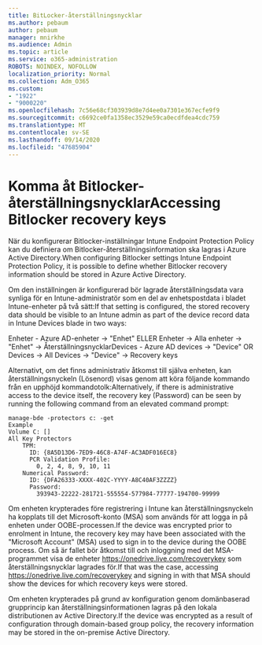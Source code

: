 ```yaml
---
title: BitLocker-återställningsnycklar
ms.author: pebaum
author: pebaum
manager: mnirkhe
ms.audience: Admin
ms.topic: article
ms.service: o365-administration
ROBOTS: NOINDEX, NOFOLLOW
localization_priority: Normal
ms.collection: Adm_O365
ms.custom:
- "1922"
- "9000220"
ms.openlocfilehash: 7c56e68cf303939d8e7d4ee0a7301e367ecfe9f9
ms.sourcegitcommit: c6692ce0fa1358ec3529e59ca0ecdfdea4cdc759
ms.translationtype: MT
ms.contentlocale: sv-SE
ms.lasthandoff: 09/14/2020
ms.locfileid: "47685904"
---
```

# <a name="accessing-bitlocker-recovery-keys"></a><span data-ttu-id="01a22-102">Komma åt Bitlocker-återställningsnycklar</span><span class="sxs-lookup"><span data-stu-id="01a22-102">Accessing Bitlocker recovery keys</span></span>

<span data-ttu-id="01a22-103">När du konfigurerar Bitlocker-inställningar Intune Endpoint Protection Policy kan du definiera om Bitlocker-återställningsinformation ska lagras i Azure Active Directory.</span><span class="sxs-lookup"><span data-stu-id="01a22-103">When configuring Bitlocker settings Intune Endpoint Protection Policy, it is possible to define whether Bitlocker recovery information should be stored in Azure Active Directory.</span></span>

<span data-ttu-id="01a22-104">Om den inställningen är konfigurerad bör lagrade återställningsdata vara synliga för en Intune-administratör som en del av enhetspostdata i bladet Intune-enheter på två sätt:</span><span class="sxs-lookup"><span data-stu-id="01a22-104">If that setting is configured, the stored recovery data should be visible to an Intune admin as part of the device record data in Intune Devices blade in two ways:</span></span>

<span data-ttu-id="01a22-105">Enheter - Azure AD-enheter -> "Enhet" ELLER Enheter -> Alla enheter -> "Enhet" -> Återställningsnycklar</span><span class="sxs-lookup"><span data-stu-id="01a22-105">Devices - Azure AD devices -> "Device"  OR Devices -> All Devices -> "Device" -> Recovery keys</span></span>

<span data-ttu-id="01a22-106">Alternativt, om det finns administrativ åtkomst till själva enheten, kan återställningsnyckeln (Lösenord) visas genom att köra följande kommando från en upphöjd kommandotolk:</span><span class="sxs-lookup"><span data-stu-id="01a22-106">Alternatively, if there is administrative access to the device itself, the recovery key (Password) can be seen by running the following command from an elevated command prompt:</span></span>

```
manage-bde -protectors c: -get
Example
Volume C: []
All Key Protectors
    TPM:
      ID: {8A5D13D6-7ED9-46C8-A74F-AC3ADF016EC8}
      PCR Validation Profile:
        0, 2, 4, 8, 9, 10, 11
    Numerical Password:
      ID: {DFA26333-XXXX-402C-YYYY-A8C40AF3ZZZZ}
      Password:
        393943-22222-281721-555554-577984-77777-194700-99999
```
<span data-ttu-id="01a22-107">Om enheten krypterades före registrering i Intune kan återställningsnyckeln ha kopplats till det Microsoft-konto (MSA) som används för att logga in på enheten under OOBE-processen.</span><span class="sxs-lookup"><span data-stu-id="01a22-107">If the device was encrypted prior to enrolment in Intune, the recovery key may have been associated with the "Microsoft Account" (MSA) used to sign in to the device during the OOBE process.</span></span> <span data-ttu-id="01a22-108">Om så är fallet bör åtkomst till och inloggning med det MSA-programmet visa de enheter  https://onedrive.live.com/recoverykey som återställningsnycklar lagrades för.</span><span class="sxs-lookup"><span data-stu-id="01a22-108">If that was the case, accessing  https://onedrive.live.com/recoverykey and signing in with that MSA should show the devices for which recovery keys were stored.</span></span>
 
<span data-ttu-id="01a22-109">Om enheten krypterades på grund av konfiguration genom domänbaserad grupprincip kan återställningsinformationen lagras på den lokala distributionen av Active Directory.</span><span class="sxs-lookup"><span data-stu-id="01a22-109">If the device was encrypted as a result of configuration through domain-based group policy, the recovery information may be stored in the on-premise Active Directory.</span></span>
 

